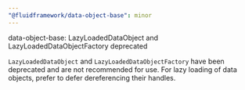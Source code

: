 ```yaml
---
"@fluidframework/data-object-base": minor
---
```


data-object-base: LazyLoadedDataObject and LazyLoadedDataObjectFactory deprecated

`LazyLoadedDataObject` and `LazyLoadedDataObjectFactory` have been deprecated and are not recommended for use. For lazy loading of data objects, prefer to defer dereferencing their handles.
